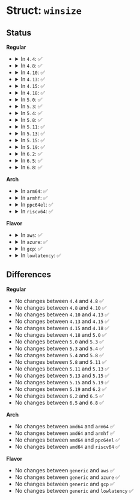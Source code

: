 # Struct: <code>winsize</code>

## Status
<b>Regular</b>
<ul>
<li>
<details>
<summary>In <code>4.4</code>: ✅</summary>

```c
struct winsize {
    short unsigned int ws_row;
    short unsigned int ws_col;
    short unsigned int ws_xpixel;
    short unsigned int ws_ypixel;
};
```
</details>
</li>
<li>
<details>
<summary>In <code>4.8</code>: ✅</summary>

```c
struct winsize {
    short unsigned int ws_row;
    short unsigned int ws_col;
    short unsigned int ws_xpixel;
    short unsigned int ws_ypixel;
};
```
</details>
</li>
<li>
<details>
<summary>In <code>4.10</code>: ✅</summary>

```c
struct winsize {
    short unsigned int ws_row;
    short unsigned int ws_col;
    short unsigned int ws_xpixel;
    short unsigned int ws_ypixel;
};
```
</details>
</li>
<li>
<details>
<summary>In <code>4.13</code>: ✅</summary>

```c
struct winsize {
    short unsigned int ws_row;
    short unsigned int ws_col;
    short unsigned int ws_xpixel;
    short unsigned int ws_ypixel;
};
```
</details>
</li>
<li>
<details>
<summary>In <code>4.15</code>: ✅</summary>

```c
struct winsize {
    short unsigned int ws_row;
    short unsigned int ws_col;
    short unsigned int ws_xpixel;
    short unsigned int ws_ypixel;
};
```
</details>
</li>
<li>
<details>
<summary>In <code>4.18</code>: ✅</summary>

```c
struct winsize {
    short unsigned int ws_row;
    short unsigned int ws_col;
    short unsigned int ws_xpixel;
    short unsigned int ws_ypixel;
};
```
</details>
</li>
<li>
<details>
<summary>In <code>5.0</code>: ✅</summary>

```c
struct winsize {
    short unsigned int ws_row;
    short unsigned int ws_col;
    short unsigned int ws_xpixel;
    short unsigned int ws_ypixel;
};
```
</details>
</li>
<li>
<details>
<summary>In <code>5.3</code>: ✅</summary>

```c
struct winsize {
    short unsigned int ws_row;
    short unsigned int ws_col;
    short unsigned int ws_xpixel;
    short unsigned int ws_ypixel;
};
```
</details>
</li>
<li>
<details>
<summary>In <code>5.4</code>: ✅</summary>

```c
struct winsize {
    short unsigned int ws_row;
    short unsigned int ws_col;
    short unsigned int ws_xpixel;
    short unsigned int ws_ypixel;
};
```
</details>
</li>
<li>
<details>
<summary>In <code>5.8</code>: ✅</summary>

```c
struct winsize {
    short unsigned int ws_row;
    short unsigned int ws_col;
    short unsigned int ws_xpixel;
    short unsigned int ws_ypixel;
};
```
</details>
</li>
<li>
<details>
<summary>In <code>5.11</code>: ✅</summary>

```c
struct winsize {
    short unsigned int ws_row;
    short unsigned int ws_col;
    short unsigned int ws_xpixel;
    short unsigned int ws_ypixel;
};
```
</details>
</li>
<li>
<details>
<summary>In <code>5.13</code>: ✅</summary>

```c
struct winsize {
    short unsigned int ws_row;
    short unsigned int ws_col;
    short unsigned int ws_xpixel;
    short unsigned int ws_ypixel;
};
```
</details>
</li>
<li>
<details>
<summary>In <code>5.15</code>: ✅</summary>

```c
struct winsize {
    short unsigned int ws_row;
    short unsigned int ws_col;
    short unsigned int ws_xpixel;
    short unsigned int ws_ypixel;
};
```
</details>
</li>
<li>
<details>
<summary>In <code>5.19</code>: ✅</summary>

```c
struct winsize {
    short unsigned int ws_row;
    short unsigned int ws_col;
    short unsigned int ws_xpixel;
    short unsigned int ws_ypixel;
};
```
</details>
</li>
<li>
<details>
<summary>In <code>6.2</code>: ✅</summary>

```c
struct winsize {
    short unsigned int ws_row;
    short unsigned int ws_col;
    short unsigned int ws_xpixel;
    short unsigned int ws_ypixel;
};
```
</details>
</li>
<li>
<details>
<summary>In <code>6.5</code>: ✅</summary>

```c
struct winsize {
    short unsigned int ws_row;
    short unsigned int ws_col;
    short unsigned int ws_xpixel;
    short unsigned int ws_ypixel;
};
```
</details>
</li>
<li>
<details>
<summary>In <code>6.8</code>: ✅</summary>

```c
struct winsize {
    short unsigned int ws_row;
    short unsigned int ws_col;
    short unsigned int ws_xpixel;
    short unsigned int ws_ypixel;
};
```
</details>
</li>
</ul>
<b>Arch</b>
<ul>
<li>
<details>
<summary>In <code>arm64</code>: ✅</summary>

```c
struct winsize {
    short unsigned int ws_row;
    short unsigned int ws_col;
    short unsigned int ws_xpixel;
    short unsigned int ws_ypixel;
};
```
</details>
</li>
<li>
<details>
<summary>In <code>armhf</code>: ✅</summary>

```c
struct winsize {
    short unsigned int ws_row;
    short unsigned int ws_col;
    short unsigned int ws_xpixel;
    short unsigned int ws_ypixel;
};
```
</details>
</li>
<li>
<details>
<summary>In <code>ppc64el</code>: ✅</summary>

```c
struct winsize {
    short unsigned int ws_row;
    short unsigned int ws_col;
    short unsigned int ws_xpixel;
    short unsigned int ws_ypixel;
};
```
</details>
</li>
<li>
<details>
<summary>In <code>riscv64</code>: ✅</summary>

```c
struct winsize {
    short unsigned int ws_row;
    short unsigned int ws_col;
    short unsigned int ws_xpixel;
    short unsigned int ws_ypixel;
};
```
</details>
</li>
</ul>
<b>Flavor</b>
<ul>
<li>
<details>
<summary>In <code>aws</code>: ✅</summary>

```c
struct winsize {
    short unsigned int ws_row;
    short unsigned int ws_col;
    short unsigned int ws_xpixel;
    short unsigned int ws_ypixel;
};
```
</details>
</li>
<li>
<details>
<summary>In <code>azure</code>: ✅</summary>

```c
struct winsize {
    short unsigned int ws_row;
    short unsigned int ws_col;
    short unsigned int ws_xpixel;
    short unsigned int ws_ypixel;
};
```
</details>
</li>
<li>
<details>
<summary>In <code>gcp</code>: ✅</summary>

```c
struct winsize {
    short unsigned int ws_row;
    short unsigned int ws_col;
    short unsigned int ws_xpixel;
    short unsigned int ws_ypixel;
};
```
</details>
</li>
<li>
<details>
<summary>In <code>lowlatency</code>: ✅</summary>

```c
struct winsize {
    short unsigned int ws_row;
    short unsigned int ws_col;
    short unsigned int ws_xpixel;
    short unsigned int ws_ypixel;
};
```
</details>
</li>
</ul>

## Differences
<b>Regular</b>
<ul>
<li>
No changes between <code>4.4</code> and <code>4.8</code> ✅
</li>
<li>
No changes between <code>4.8</code> and <code>4.10</code> ✅
</li>
<li>
No changes between <code>4.10</code> and <code>4.13</code> ✅
</li>
<li>
No changes between <code>4.13</code> and <code>4.15</code> ✅
</li>
<li>
No changes between <code>4.15</code> and <code>4.18</code> ✅
</li>
<li>
No changes between <code>4.18</code> and <code>5.0</code> ✅
</li>
<li>
No changes between <code>5.0</code> and <code>5.3</code> ✅
</li>
<li>
No changes between <code>5.3</code> and <code>5.4</code> ✅
</li>
<li>
No changes between <code>5.4</code> and <code>5.8</code> ✅
</li>
<li>
No changes between <code>5.8</code> and <code>5.11</code> ✅
</li>
<li>
No changes between <code>5.11</code> and <code>5.13</code> ✅
</li>
<li>
No changes between <code>5.13</code> and <code>5.15</code> ✅
</li>
<li>
No changes between <code>5.15</code> and <code>5.19</code> ✅
</li>
<li>
No changes between <code>5.19</code> and <code>6.2</code> ✅
</li>
<li>
No changes between <code>6.2</code> and <code>6.5</code> ✅
</li>
<li>
No changes between <code>6.5</code> and <code>6.8</code> ✅
</li>
</ul>
<b>Arch</b>
<ul>
<li>
No changes between <code>amd64</code> and <code>arm64</code> ✅
</li>
<li>
No changes between <code>amd64</code> and <code>armhf</code> ✅
</li>
<li>
No changes between <code>amd64</code> and <code>ppc64el</code> ✅
</li>
<li>
No changes between <code>amd64</code> and <code>riscv64</code> ✅
</li>
</ul>
<b>Flavor</b>
<ul>
<li>
No changes between <code>generic</code> and <code>aws</code> ✅
</li>
<li>
No changes between <code>generic</code> and <code>azure</code> ✅
</li>
<li>
No changes between <code>generic</code> and <code>gcp</code> ✅
</li>
<li>
No changes between <code>generic</code> and <code>lowlatency</code> ✅
</li>
</ul>
